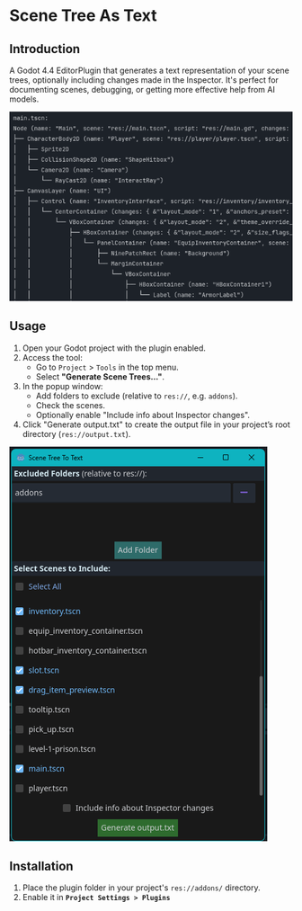 # Scene Tree As Text

## Introduction
A Godot 4.4 EditorPlugin that generates a text representation of your scene trees, optionally including changes made in the Inspector. It's perfect for documenting scenes, debugging, or getting more effective help from AI models.

![Example](/visuals/1.png)

## Usage
1. Open your Godot project with the plugin enabled.
2. Access the tool:
   - Go to `Project` > `Tools` in the top menu.
   - Select **"Generate Scene Trees..."**.
3. In the popup window:
   - Add folders to exclude (relative to `res://`, e.g. `addons`).
   - Check the scenes.
   - Optionally enable "Include info about Inspector changes".
4. Click "Generate output.txt" to create the output file in your project’s root directory (`res://output.txt`).

![Generate Scene Trees...](/visuals/2.png)


## Installation
1. Place the plugin folder in your project's `res://addons/` directory.
2. Enable it in **`Project Settings > Plugins`**
